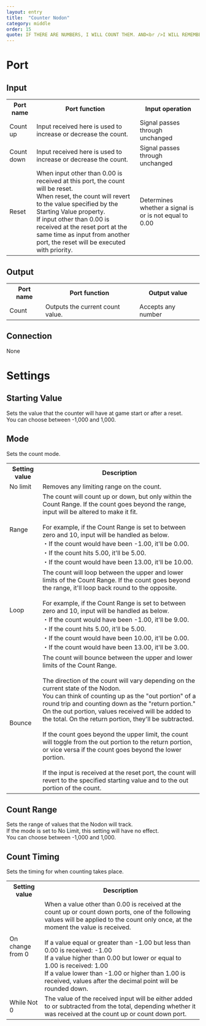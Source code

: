 ```yaml
---
layout: entry
title:  "Counter Nodon"
category: middle
order: 15
quote: IF THERE ARE NUMBERS, I WILL COUNT THEM. AND<br />I WILL REMEMBER.
---
```

<h1>Port</h1>
<h2>Input</h2>
<table class="wrapped">
  <colgroup>
    <col />
    <col />
    <col />
  </colgroup>
  <tbody>
    <tr>
      <th>Port name</th>
      <th>Port function</th>
      <th>Input operation</th>
    </tr>
    <tr>
      <td label="Port name"><span>Count up</span></td>
      <td label="Port function">
        <span>Input received here is used to increase or decrease the count.</span>
      </td>
      <td label="Input operation"><span>Signal passes through unchanged</span></td>
    </tr>
    <tr>
      <td label="Port name"><span>Count down</span></td>
      <td label="Port function">
        <span>Input received here is used to increase or decrease the count.</span>
      </td>
      <td label="Input operation"><span>Signal passes through unchanged</span></td>
    </tr>
    <tr>
      <td label="Port name"><span>Reset</span></td>
      <td label="Port function">
        <span>When input other than 0.00 is received at this port, the count will be reset.<br />When reset, the count will revert to the value specified by the Starting Value property.<br />If input other than 0.00 is received at the reset port at the same time as input from another port, the reset will be executed with priority.</span>
      </td>
      <td label="Input operation"><span>Determines whether a signal is or is not equal to 0.00</span></td>
    </tr>
  </tbody>
</table>
<h2>Output</h2>
<table class="wrapped">
  <colgroup>
    <col />
    <col />
    <col />
  </colgroup>
  <tbody>
    <tr>
      <th>Port name</th>
      <th>Port function</th>
      <th>Output value</th>
    </tr>
    <tr>
      <td label="Port name"><span>Count</span></td>
      <td label="Port function"><span>Outputs the current count value.</span></td>
      <td label="Output value"><span>Accepts any number</span></td>
    </tr>
  </tbody>
</table>
<h2>Connection</h2>
<p>None</p>
<h1>Settings</h1>
<h2>Starting Value</h2>
<p>Sets the value that the counter will have at game start or after a reset.<br />You can choose between -1,000 and 1,000.</p>
<h2>Mode</h2>
<p>Sets the count mode.</p>
<table class="wrapped">
  <colgroup>
    <col />
    <col />
  </colgroup>
  <tbody>
    <tr>
      <th>Setting value</th>
      <th>Description</th>
    </tr>
    <tr>
      <td label="Setting value"><span>No limit</span></td>
      <td label="Description"><span>Removes any limiting range on the count.</span></td>
    </tr>
    <tr>
      <td label="Setting value"><span>Range</span></td>
      <td label="Description"><span>The count will count up or down, but only within the Count Range. If the count goes beyond the range, input will be altered to make it fit.<br /><br />For example, if the Count Range is set to between zero and 10, input will be handled as below.<br />・If the count would have been -1.00, it'll be 0.00.<br />・If the count hits 5.00, it'll be 5.00.<br />・If the count would have been 13.00, it'll be 10.00.</span></td>
    </tr>
    <tr>
      <td label="Setting value"><span>Loop</span></td>
      <td label="Description"><span>The count will loop between the upper and lower limits of the Count Range. If the count goes beyond the range, it'll loop back round to the opposite.<br /><br />For example, if the Count Range is set to between zero and 10, input will be handled as below.<br />・If the count would have been -1.00, it'll be 9.00.<br />・If the count hits 5.00, it'll be 5.00.<br />・If the count would have been 10.00, it'll be 0.00.<br />・If the count would have been 13.00, it'll be 3.00.</span></td>
    </tr>
    <tr>
      <td label="Setting value"><span>Bounce</span></td>
      <td label="Description"><span>The count will bounce between the upper and lower limits of the Count Range.<br /><br />The direction of the count will vary depending on the current state of the Nodon.<br />You can think of counting up as the "out portion" of a round trip and counting down as the "return portion."<br />On the out portion, values received will be added to the total. On the return portion, they'll be subtracted.<br /><br />If the count goes beyond the upper limit, the count will toggle from the out portion to the return portion, or vice versa if the count goes beyond the lower portion.<br /><br />If the input is received at the reset port, the count will revert to the specified starting value and to the out portion of the count.</span></td>
    </tr>
  </tbody>
</table>
<h2>Count Range</h2>
<p>Sets the range of values that the Nodon will track.<br />If the mode is set to No Limit, this setting will have no effect.<br />You can choose between -1,000 and 1,000.</p>
<h2>Count Timing</h2>
<p>Sets the timing for when counting takes place.</p>
<table class="wrapped">
  <colgroup>
    <col />
    <col />
  </colgroup>
  <tbody>
    <tr>
      <th>Setting value</th>
      <th>Description</th>
    </tr>
    <tr>
      <td label="Setting value"><span>On change from 0</span></td>
      <td label="Description"><span>When a value other than 0.00 is received at the count up or count down ports, one of the following values will be applied to the count only once, at the moment the value is received.<br /><br />If a value equal or greater than -1.00 but less than 0.00 is received: -1.00<br />If a value higher than 0.00 but lower or equal to 1.00 is received: 1.00<br />If a value lower than -1.00 or higher than 1.00 is received, values after the decimal point will be rounded down.</span></td>
    </tr>
    <tr>
      <td label="Setting value"><span>While Not 0</span></td>
      <td label="Description"><span>The value of the received input will be either added to or subtracted from the total, depending whether it was received at the count up or count down port.</span></td>
    </tr>
  </tbody>
</table>